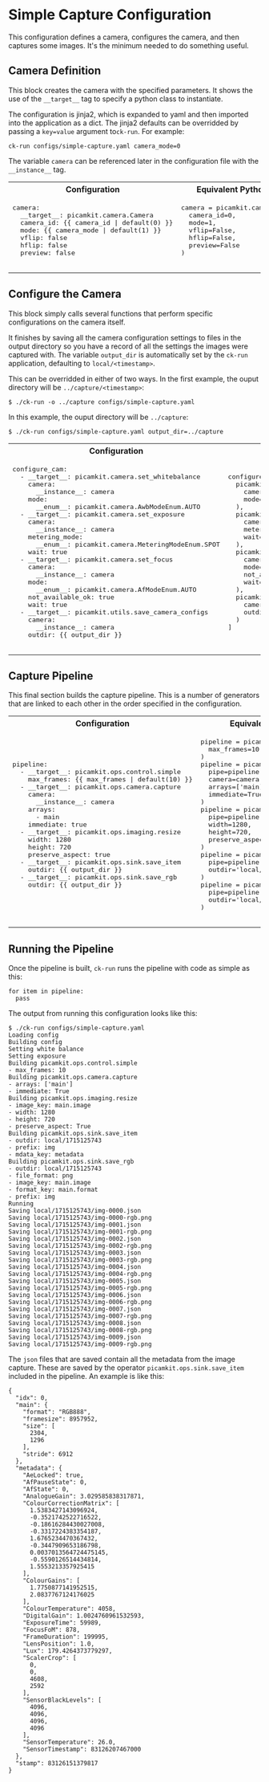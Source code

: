 # Simple Capture Configuration

This configuration defines a camera, configures the camera, and then captures some images. It's 
the minimum needed to do something useful.

## Camera Definition

This block creates the camera with the specified parameters. It shows the use of the `__target__` tag
to specify a python class to instantiate. 

The configuration is jinja2, which is expanded to yaml and then imported into the application as 
a dict. The jinja2 defaults can be overridded by passing a `key=value` argument to`ck-run`. For example:

    ck-run configs/simple-capture.yaml camera_mode=0

The variable `camera` can be referenced later in the configuration file with the `__instance__` tag.

<table>
  <tr>
    <th>Configuration</th>
    <th>Equivalent Python Code</th>
  </tr>
  <tr>
    <td><pre>
camera:
  __target__: picamkit.camera.Camera
  camera_id: {{ camera_id | default(0) }}
  mode: {{ camera_mode | default(1) }}
  vflip: false
  hflip: false
  preview: false
    </pre></td>
    <td><pre>
camera = picamkit.camera.Camera(
  camera_id=0,
  mode=1,
  vflip=False,
  hflip=False,
  preview=False
)
    </pre></td>
  </tr>
</table>


## Configure the Camera

This block simply calls several functions that perform specific configurations on the
camera itself. 

It finishes by saving all the camera configuration settings to files in the output directory 
so you have a record of all the settings the images were captured with. The variable
`output_dir` is automatically set by the `ck-run` application, defaulting to `local/<timestamp>`. 

This can be overridded in either of two ways. In the first example, the ouput directory
will be `../capture/<timestamp>`:

    $ ./ck-run -o ../capture configs/simple-capture.yaml

In this example, the ouput directory will be `../capture`:

    $ ./ck-run configs/simple-capture.yaml output_dir=../capture


<table>
  <tr>
    <th>Configuration</th>
    <th>Equivalent Python Code</th>
  </tr>
  <tr>
    <td><pre>
configure_cam:
  - __target__: picamkit.camera.set_whitebalance
    camera:
      __instance__: camera
    mode:
      __enum__: picamkit.camera.AwbModeEnum.AUTO
  - __target__: picamkit.camera.set_exposure
    camera:
      __instance__: camera
    metering_mode:
      __enum__: picamkit.camera.MeteringModeEnum.SPOT
    wait: true
  - __target__: picamkit.camera.set_focus
    camera:
      __instance__: camera
    mode:
      __enum__: picamkit.camera.AfModeEnum.AUTO
    not_available_ok: true
    wait: true
  - __target__: picamkit.utils.save_camera_configs
    camera:
      __instance__: camera
    outdir: {{ output_dir }}
    </pre></td>
    <td><pre>
configure_cam = [
  picamkit.camera.set_whitebalance(
    camera=camera,
    mode=picamkit.camera.AwbModeEnum.AUTO
  ),
  picamkit.camera.set_exposure(
    camera=camera,
    metering_mode=picamkit.camera.MeteringModeEnum.SPOT,
    wait=True
  ),
  picamkit.camera.set_focus(
    camera=camera,
    mode=picamkit.camera.AfModeEnum.AUTO,
    not_available_ok=True,
    wait=True
  ),
  picamkit.utils.save_camera_configs(
    camera=camera,
    outdir='local/1715125743'
  )
]
    </pre></td>
  </tr>
</table>


## Capture Pipeline

This final section builds the capture pipeline. This is a number of generators that are linked 
to each other in the order specified in the configuration.

<table>
  <tr>
    <th>Configuration</th>
    <th>Equivalent Python Code</th>
  </tr>
  <tr>
    <td><pre>
pipeline:
  - __target__: picamkit.ops.control.simple
    max_frames: {{ max_frames | default(10) }}
  - __target__: picamkit.ops.camera.capture
    camera:
      __instance__: camera
    arrays:
      - main
    immediate: true
  - __target__: picamkit.ops.imaging.resize
    width: 1280
    height: 720
    preserve_aspect: true
  - __target__: picamkit.ops.sink.save_item
    outdir: {{ output_dir }}
  - __target__: picamkit.ops.sink.save_rgb
    outdir: {{ output_dir }}
    </pre></td>
    <td><pre>
pipeline = picamkit.ops.control.simple(
  max_frames=10
)
pipeline = picamkit.ops.camera.capture(
  pipe=pipeline, 
  camera=camera, 
  arrays=['main], 
  immediate=True
)
pipeline = picamkit.ops.imaging.resize(
  pipe=pipeline,
  width=1280,
  height=720,
  preserve_aspect=True
)
pipeline = picamkit.ops.sink.save_item(
  pipe=pipeline,
  outdir='local/1715125743'
)
pipeline = picamkit.ops.sink.save_rgb(
  pipe=pipeline,
  outdir='local/1715125743'
)
    </pre></td>
  </tr>
</table>

## Running the Pipeline

Once the pipeline is built, `ck-run` runs the pipeline with code as simple as this:

    for item in pipeline:
      pass

The output from running this configuration looks like this:

    $ ./ck-run configs/simple-capture.yaml 
    Loading config
    Building config
    Setting white balance
    Setting exposure
    Building picamkit.ops.control.simple
    - max_frames: 10
    Building picamkit.ops.camera.capture
    - arrays: ['main']
    - immediate: True
    Building picamkit.ops.imaging.resize
    - image_key: main.image
    - width: 1280
    - height: 720
    - preserve_aspect: True
    Building picamkit.ops.sink.save_item
    - outdir: local/1715125743
    - prefix: img
    - mdata_key: metadata
    Building picamkit.ops.sink.save_rgb
    - outdir: local/1715125743
    - file_format: png
    - image_key: main.image
    - format_key: main.format
    - prefix: img
    Running
    Saving local/1715125743/img-0000.json
    Saving local/1715125743/img-0000-rgb.png
    Saving local/1715125743/img-0001.json
    Saving local/1715125743/img-0001-rgb.png
    Saving local/1715125743/img-0002.json
    Saving local/1715125743/img-0002-rgb.png
    Saving local/1715125743/img-0003.json
    Saving local/1715125743/img-0003-rgb.png
    Saving local/1715125743/img-0004.json
    Saving local/1715125743/img-0004-rgb.png
    Saving local/1715125743/img-0005.json
    Saving local/1715125743/img-0005-rgb.png
    Saving local/1715125743/img-0006.json
    Saving local/1715125743/img-0006-rgb.png
    Saving local/1715125743/img-0007.json
    Saving local/1715125743/img-0007-rgb.png
    Saving local/1715125743/img-0008.json
    Saving local/1715125743/img-0008-rgb.png
    Saving local/1715125743/img-0009.json
    Saving local/1715125743/img-0009-rgb.png


The `json` files that are saved contain all the metadata from the image capture. These are saved
by the operator `picamkit.ops.sink.save_item` included in the pipeline.
An example is like this:

    {
      "idx": 0,
      "main": {
        "format": "RGB888",
        "framesize": 8957952,
        "size": [
          2304,
          1296
        ],
        "stride": 6912
      },
      "metadata": {
        "AeLocked": true,
        "AfPauseState": 0,
        "AfState": 0,
        "AnalogueGain": 3.029585838317871,
        "ColourCorrectionMatrix": [
          1.5383427143096924,
          -0.3521742522716522,
          -0.18616284430027008,
          -0.3317224383354187,
          1.6765234470367432,
          -0.3447909653186798,
          0.0037013564724475145,
          -0.5590126514434814,
          1.5553213357925415
        ],
        "ColourGains": [
          1.7750877141952515,
          2.0837767124176025
        ],
        "ColourTemperature": 4058,
        "DigitalGain": 1.0024760961532593,
        "ExposureTime": 59989,
        "FocusFoM": 878,
        "FrameDuration": 199995,
        "LensPosition": 1.0,
        "Lux": 179.4264373779297,
        "ScalerCrop": [
          0,
          0,
          4608,
          2592
        ],
        "SensorBlackLevels": [
          4096,
          4096,
          4096,
          4096
        ],
        "SensorTemperature": 26.0,
        "SensorTimestamp": 83126207467000
      },
      "stamp": 83126151379817
    }

